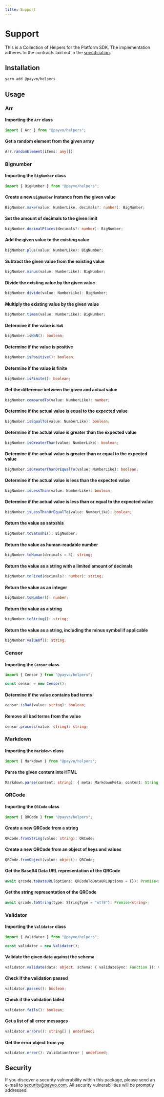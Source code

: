 ```yaml
---
title: Support
---
```


# Support

This is a Collection of Helpers for the Platform SDK. The implementation adheres to the contracts laid out in the [specification](/docs/specification.md).

## Installation

```bash
yarn add @payvo/helpers
```

## Usage

### Arr

#### Importing the `Arr` class

```typescript
import { Arr } from "@payvo/helpers";
```

#### Get a random element from the given array

```typescript
Arr.randomElement(items: any[]);
```

### Bignumber

#### Importing the `BigNumber` class

```typescript
import { BigNumber } from "@payvo/helpers";
```

#### Create a new `BigNumber` instance from the given value

```typescript
BigNumber.make(value: NumberLike, decimals?: number): BigNumber;
```

#### Set the amount of decimals to the given limit

```typescript
bigNumber.decimalPlaces(decimals?: number): BigNumber;
```

#### Add the given value to the existing value

```typescript
bigNumber.plus(value: NumberLike): BigNumber;
```

#### Subtract the given value from the existing value

```typescript
bigNumber.minus(value: NumberLike): BigNumber;
```

#### Divide the existing value by the given value

```typescript
bigNumber.divide(value: NumberLike): BigNumber;
```

#### Multiply the existing value by the given value

```typescript
bigNumber.times(value: NumberLike): BigNumber;
```

#### Determine if the value is `NaN`

```typescript
bigNumber.isNaN(): boolean;
```

#### Determine if the value is positive

```typescript
bigNumber.isPositive(): boolean;
```

#### Determine if the value is finite

```typescript
bigNumber.isFinite(): boolean;
```

#### Get the difference between the given and actual value

```typescript
bigNumber.comparedTo(value: NumberLike): number;
```

#### Determine if the actual value is equal to the expected value

```typescript
bigNumber.isEqualTo(value: NumberLike): boolean;
```

#### Determine if the actual value is greater than the expected value

```typescript
bigNumber.isGreaterThan(value: NumberLike): boolean;
```

#### Determine if the actual value is greater than or equal to the expected value

```typescript
bigNumber.isGreaterThanOrEqualTo(value: NumberLike): boolean;
```

#### Determine if the actual value is less than the expected value

```typescript
bigNumber.isLessThan(value: NumberLike): boolean;
```

#### Determine if the actual value is less than or equal to the expected value

```typescript
bigNumber.isLessThanOrEqualTo(value: NumberLike): boolean;
```

#### Return the value as satoshis

```typescript
bigNumber.toSatoshi(): BigNumber;
```

#### Return the value as human-readable number

```typescript
bigNumber.toHuman(decimals = 8): string;
```

#### Return the value as a string with a limited amount of decimals

```typescript
bigNumber.toFixed(decimals?: number): string;
```

#### Return the value as an integer

```typescript
bigNumber.toNumber(): number;
```

#### Return the value as a string

```typescript
bigNumber.toString(): string;
```

#### Return the value as a string, including the minus symbol if applicable

```typescript
bigNumber.valueOf(): string;
```

### Censor

#### Importing the `Censor` class

```typescript
import { Censor } from "@payvo/helpers";

const censor = new Censor();
```

#### Determine if the value contains bad terms

```typescript
censor.isBad(value: string): boolean;
```

#### Remove all bad terms from the value

```typescript
censor.process(value: string): string;
```

### Markdown

#### Importing the `Markdown` class

```typescript
import { Markdown } from "@payvo/helpers";
```

#### Parse the given content into HTML

```typescript
Markdown.parse(content: string): { meta: MarkdownMeta; content: String };
```

### QRCode

#### Importing the `QRCode` class

```typescript
import { QRCode } from "@payvo/helpers";
```

#### Create a new QRCode from a string

```typescript
QRCode.fromString(value: string): QRCode;
```

#### Create a new QRCode from an object of keys and values

```typescript
QRCode.fromObject(value: object): QRCode;
```

#### Get the Base64 Data URL representation of the QRCode

```typescript
await qrcode.toDataURL(options: QRCodeToDataURLOptions = {}): Promise<string>;
```

#### Get the string representation of the QRCode

```typescript
await qrcode.toString(type: StringType = "utf8"): Promise<string>;
```

### Validator

#### Importing the `Validator` class

```typescript
import { Validator } from "@payvo/helpers";

const validator = new Validator();
```

#### Validate the given data against the schema

```typescript
validator.validate(data: object, schema: { validateSync: Function }): void;
```

#### Check if the validation passed

```typescript
validator.passes(): boolean;
```

#### Check if the validation failed

```typescript
validator.fails(): boolean;
```

#### Get a list of all error messages

```typescript
validator.errors(): string[] | undefined;
```

#### Get the error object from `yup`

```typescript
validator.error(): ValidationError | undefined;
```

## Security

If you discover a security vulnerability within this package, please send an e-mail to [security@payvo.com](mailto:security@payvo.com). All security vulnerabilities will be promptly addressed.
